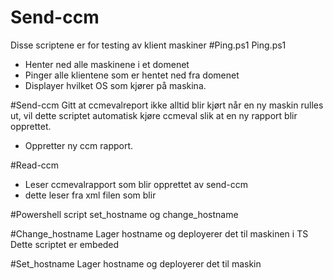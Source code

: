 # Send-ccm
Disse scriptene er for testing av klient maskiner
#Ping.ps1
Ping.ps1 
 - Henter ned alle maskinene i et domenet
 - Pinger alle klientene som er hentet ned fra domenet
 - Displayer hvilket OS som kjører på maskina.
 
#Send-ccm
Gitt at ccmevalreport ikke alltid blir kjørt når en ny maskin rulles ut, vil dette scriptet automatisk kjøre ccmeval slik
at en ny rapport blir opprettet.
 - Oppretter ny ccm rapport.
 
 #Read-ccm
 - Leser ccmevalrapport som blir opprettet av send-ccm
 - dette leser fra xml filen som blir

#Powershell script set_hostname og change_hostname

#Change_hostname 
Lager hostname og deployerer det til maskinen i TS
Dette scriptet er embeded

#Set_hostname
Lager hostname og deployerer det til maskin

